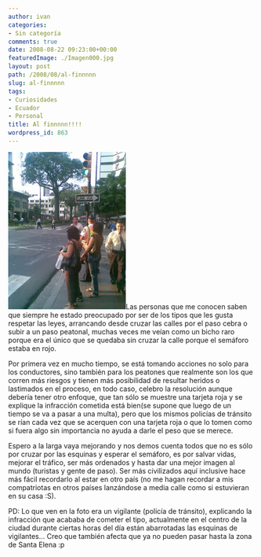 ```yaml
---
author: ivan
categories:
- Sin categoría
comments: true
date: 2008-08-22 09:23:00+00:00
featuredImage: ./Imagen000.jpg
layout: post
path: /2008/08/al-finnnnn
slug: al-finnnnn
tags:
- Curiosidades
- Ecuador
- Personal
title: Al finnnnn!!!!
wordpress_id: 863
---
```


[![](./Imagen000.jpg)](https://4.bp.blogspot.com/_T2UWuNJg3dQ/SK5UIOA3-eI/AAAAAAAAA00/j9usEIYBQjg/s1600-h/Imagen000.jpg)Las personas que me conocen saben que siempre he estado preocupado por ser de los tipos que les gusta respetar las leyes, arrancando desde cruzar las calles por el paso cebra o subir a un paso peatonal, muchas veces me veían como un bicho raro porque era el único que se quedaba sin cruzar la calle porque el semáforo estaba en rojo.

Por primera vez en mucho tiempo, se está tomando acciones no solo para los conductores, sino también para los peatones que realmente son los que corren más riesgos y tienen más posibilidad de resultar heridos o lastimados en el proceso, en todo caso, celebro la resolución aunque debería tener otro enfoque, que tan sólo se muestre una tarjeta roja y se explique la infracción cometida está bien(se supone que luego de un tiempo se va a pasar a una multa), pero que los mismos policías de tránsito se rían cada vez que se acerquen con una tarjeta roja o que lo tomen como si fuera algo sin importancia no ayuda a darle el peso que se merece.

Espero a la larga vaya mejorando y nos demos cuenta todos que no es sólo por cruzar por las esquinas y esperar el semáforo, es por salvar vidas, mejorar el tráfico, ser más ordenados y hasta dar una mejor imagen al mundo (turistas y gente de paso). Ser más civilizados aquí inclusive hace más fácil recordarlo al estar en otro país (no me hagan recordar a mis compatriotas en otros países lanzándose a media calle como si estuvieran en su casa :S).

PD: Lo que ven en la foto era un vigilante (policía de tránsito), explicando la infracción que acababa de cometer el tipo, actualmente en el centro de la ciudad durante ciertas horas del día están abarrotadas las esquinas de vigilantes... Creo que también afecta que ya no pueden pasar hasta la zona de Santa Elena :p

